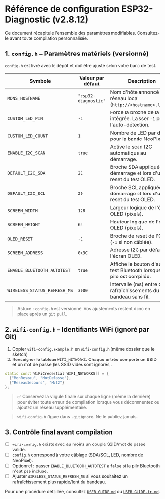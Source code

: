 # Référence de configuration ESP32-Diagnostic (v2.8.12)

Ce document récapitule l'ensemble des paramètres modifiables. Consultez-le avant toute compilation personnalisée.

## 1. `config.h` – Paramètres matériels (versionné)

`config.h` est livré avec le dépôt et doit être ajusté selon votre banc de test.

| Symbole | Valeur par défaut | Description |
| --- | --- | --- |
| `MDNS_HOSTNAME` | `"esp32-diagnostic"` | Nom d'hôte annoncé sur le réseau local (`http://<hostname>.local`). |
| `CUSTOM_LED_PIN` | `-1` | Force la broche de la LED intégrée. Laisser `-1` pour l'auto-détection. |
| `CUSTOM_LED_COUNT` | `1` | Nombre de LED par défaut pour la bande NeoPixel. |
| `ENABLE_I2C_SCAN` | `true` | Active le scan I2C automatique au démarrage. |
| `DEFAULT_I2C_SDA` | `21` | Broche SDA appliquée au démarrage et lors d'un reset du test OLED. |
| `DEFAULT_I2C_SCL` | `20` | Broche SCL appliquée au démarrage et lors d'un reset du test OLED. |
| `SCREEN_WIDTH` | `128` | Largeur logique de l'écran OLED (pixels). |
| `SCREEN_HEIGHT` | `64` | Hauteur logique de l'écran OLED (pixels). |
| `OLED_RESET` | `-1` | Broche de reset de l'OLED (`-1` si non câblée). |
| `SCREEN_ADDRESS` | `0x3C` | Adresse I2C par défaut de l'écran OLED. |
| `ENABLE_BLUETOOTH_AUTOTEST` | `true` | Affiche le bouton d'auto-test Bluetooth lorsque la pile est compilée. |
| `WIRELESS_STATUS_REFRESH_MS` | `3000` | Intervalle (ms) entre deux rafraîchissements du bandeau sans fil. |

> Astuce : `config.h` est versionné. Vos ajustements restent donc en place après un `git pull`.

## 2. `wifi-config.h` – Identifiants WiFi (ignoré par Git)

1. Copier `wifi-config.example.h` en `wifi-config.h` (même dossier que le sketch).
2. Renseigner le tableau `WIFI_NETWORKS`. Chaque entrée comporte un SSID et un mot de passe (les SSID vides sont ignorés).

```cpp
static const WiFiCredential WIFI_NETWORKS[] = {
  {"MonReseau", "MotDePasse"},
  {"ReseauSecours", "Mot2"}
};
```

> ✅ Conservez la virgule finale sur chaque ligne (même la dernière) pour éviter toute erreur de compilation lorsque vous décommentez ou ajoutez un réseau supplémentaire.

> `wifi-config.h` figure dans `.gitignore`. Ne le publiez jamais.

## 3. Contrôle final avant compilation

- [ ] `wifi-config.h` existe avec au moins un couple SSID/mot de passe valide.
- [ ] `config.h` correspond à votre câblage (SDA/SCL, LED, nombre de NeoPixel).
- [ ] Optionnel : passer `ENABLE_BLUETOOTH_AUTOTEST` à `false` si la pile Bluetooth n'est pas incluse.
- [ ] Ajuster `WIRELESS_STATUS_REFRESH_MS` si vous souhaitez un rafraîchissement plus rapide/lent du bandeau.

Pour une procédure détaillée, consultez [`USER_GUIDE.md`](USER_GUIDE.md) ou [`USER_GUIDE.fr.md`](USER_GUIDE.fr.md).
